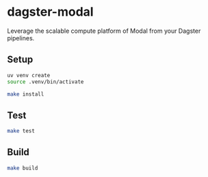 # dagster-modal

Leverage the scalable compute platform of Modal from your Dagster pipelines.

## Setup

```sh
uv venv create
source .venv/bin/activate
```

```sh
make install
```

## Test

```sh
make test
```

## Build

```sh
make build
```
